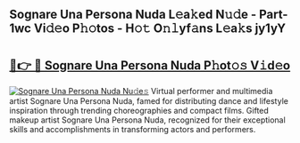 ## Sognare Una Persona Nuda L𝚎a𝚔ed N𝚞𝚍e - Part-1wc Vi𝚍𝚎o P𝚑𝚘tos - H𝚘𝚝 O𝚗𝚕yf𝚊ns L𝚎a𝚔s jy1yY

# <h2><a href="http://kfchx0.oniu.top/?m=Sognare+Una+Persona+Nuda">🔗👉 🔴 Sognare Una Persona Nuda P𝚑ot𝚘𝚜 V𝚒d𝚎o</a></h2>

[![Sognare Una Persona Nuda Nu𝚍e𝚜](https://i.imgur.com/0qMVB7G.gif)](http://kfchx0.oniu.top/?m=Sognare+Una+Persona+Nuda)
Virtual performer and multimedia artist Sognare Una Persona Nuda, famed for distributing dance and lifestyle inspiration through trending choreographies and compact films. Gifted makeup artist Sognare Una Persona Nuda, recognized for their exceptional skills and accomplishments in transforming actors and performers.  
